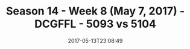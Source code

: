 ---
title: Season 14 - Week 8 (May 7, 2017) - DCGFFL - 5093 vs 5104
teams_score:
- team: 5093
  score: 22
- team: 5104
  score: 38
mvp: Alex Payne, Adam Robbins
game-ball: Scott Kelly
season: 14
week: 9
date: '2017-05-13T23:08:49'
pageid: season-14-week-9-5093-vs-5104
---